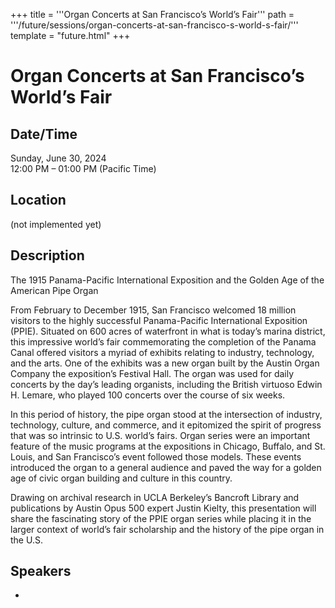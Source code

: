 +++
title = '''Organ Concerts at San Francisco’s World’s Fair'''
path = '''/future/sessions/organ-concerts-at-san-francisco-s-world-s-fair/'''
template = "future.html"
+++

<h1>Organ Concerts at San Francisco’s World’s Fair</h1>
<h2>Date/Time</h2>
<p>Sunday, June 30, 2024<br>
12:00 PM – 01:00 PM (Pacific Time)</p>
<h2>Location</h2>
(not implemented yet)
<h2>Description</h2>
The 1915 Panama-Pacific International Exposition and the Golden Age of the American Pipe Organ 

From February to December 1915, San Francisco welcomed 18 million visitors to the highly successful Panama-Pacific International Exposition (PPIE). Situated on 600 acres of waterfront in what is today’s marina district, this impressive world’s fair commemorating the completion of the Panama Canal offered visitors a myriad of exhibits relating to industry, technology, and the arts. One of the exhibits was a new organ built by the Austin Organ Company the exposition’s Festival Hall. The organ was used for daily concerts by the day’s leading organists, including the British virtuoso Edwin H. Lemare, who played 100 concerts over the course of six weeks. 

In this period of history, the pipe organ stood at the intersection of industry, technology, culture, and commerce, and it epitomized the spirit of progress that was so intrinsic to U.S. world’s fairs. Organ series were an important feature of the music programs at the expositions in Chicago, Buffalo, and St. Louis, and San Francisco’s event followed those models. These events introduced the organ to a general audience and paved the way for a golden age of civic organ building and culture in this country. 

Drawing on archival research in UCLA Berkeley’s Bancroft Library and publications by Austin Opus 500 expert Justin Kielty, this presentation will share the fascinating story of the PPIE organ series while placing it in the larger context of world’s fair scholarship and the history of the pipe organ in the U.S.
<h2>Speakers</h2>
<ul><li><bound method Speaker.link of Speaker(data=SpeakerData(presenter_at=['8D189028-7DAD-4AD0-8A6B-50C0FC3D0A6D'], speaker_biography='Described by Fanfare magazine as a “complete musician, totally adept and utterly stylish in everything she plays,” Anne Laver maintains an active career as concert organist, scholar, and pedagogue. She has performed in Europe, Scandinavia, Africa and across the United States and has been a featured recitalist at conventions of the American Guild of Organists, the Organ Historical Society, the Westfield Center for Historical Keyboard Studies, and the Göteborg International Organ Academy (Sweden). In 2010, she was awarded second prize in the AGO National Young Artist Competition in Organ Performance (NYACOP). Anne’s debut recording, “Reflections of Light” (Loft, 2019) received favorable reviews and has been aired on nationally syndicated radio programs, including WXXI FM’s With Heart and Voice and American Public Media’s Pipedreams. \r\n\r\nAn advocate for new music and diversifying the organ repertoire, Anne has worked with composer Natalie Draper to offer programs for composers who want to write for the organ, and has given world premieres of works by Draper, Eric Heumann, Jordan Alexander Key, and Ivan Božičević. As a scholar, Anne’s research interests focus on organ music at the nineteenth and twentieth century world’s fairs. Her articles have been published in the Journal for the Society of American Music, Vox Humana, and The American Organist. \r\n\r\nIn her appointment as Associate Professor of Organ and University Organist at Syracuse University’s Setnor School of Music, she helps educate the next generation of organists. Anne also has taught and led outreach programs at the Eastman School of Music, most recently serving as Visiting Professor of Organ from 2020-2022. \r\n\r\nAnne is grateful for her teachers, Jacqueline Cratin Smith, Mark Steinbach, Jacques van Oortmerssen, Hans Davidsson, William Porter, and David Higgs.\r\n\r\nFor more information, please visit annelaver.com', speaker_display_name='Anne Laver', speaker_first_name='Anne', speaker_last_name='Laver', speaker_stub='DF5790FB-1F67-4F18-B30A-CFA3337CD1E8', speaker_title='', updated_date=datetime.date(2023, 9, 4)), updated=False, deleted=False)></li>

